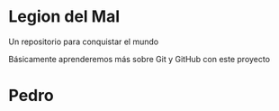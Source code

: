 # Legion del Mal
Un repositorio para conquistar el mundo

Básicamente aprenderemos más sobre Git y GitHub con este proyecto


# Pedro
